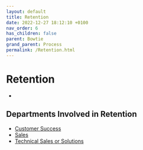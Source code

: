 ```yaml
---
layout: default
title: Retention
date: 2022-12-27 18:12:10 +0100
nav_order: 6
has_children: false
parent: Bowtie
grand_parent: Process
permalink: /Retention.html
---
```


# Retention

-

## Departments Involved in Retention

- [Customer Success](/cs.html)
- [Sales](/sales.html)
- [Technical Sales or Solutions](/techsales.html)
